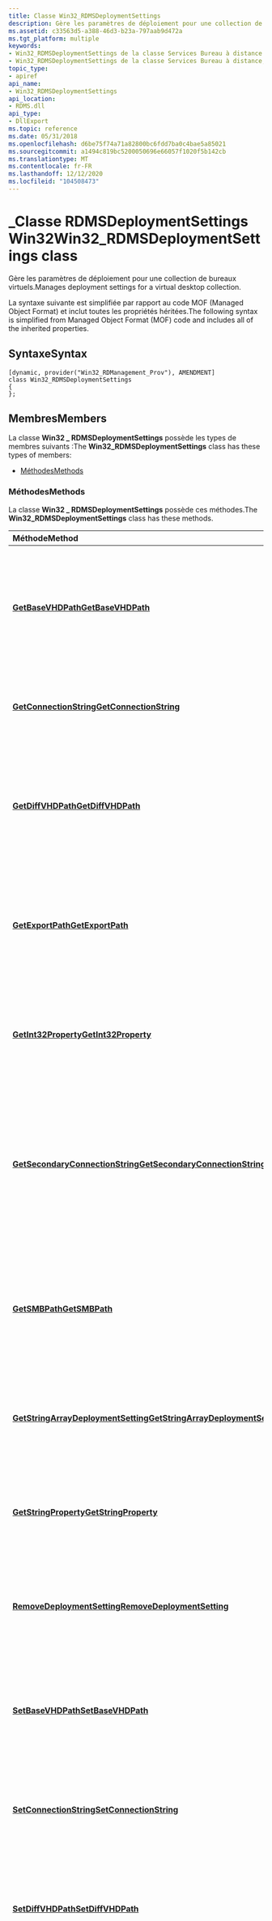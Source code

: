 ```yaml
---
title: Classe Win32_RDMSDeploymentSettings
description: Gère les paramètres de déploiement pour une collection de bureaux virtuels.
ms.assetid: c33563d5-a388-46d3-b23a-797aab9d472a
ms.tgt_platform: multiple
keywords:
- Win32_RDMSDeploymentSettings de la classe Services Bureau à distance
- Win32_RDMSDeploymentSettings de la classe Services Bureau à distance, Description
topic_type:
- apiref
api_name:
- Win32_RDMSDeploymentSettings
api_location:
- RDMS.dll
api_type:
- DllExport
ms.topic: reference
ms.date: 05/31/2018
ms.openlocfilehash: d6be75f74a71a82800bc6fdd7ba0c4bae5a85021
ms.sourcegitcommit: a1494c819bc5200050696e66057f1020f5b142cb
ms.translationtype: MT
ms.contentlocale: fr-FR
ms.lasthandoff: 12/12/2020
ms.locfileid: "104508473"
---
```

# <a name="win32_rdmsdeploymentsettings-class"></a><span data-ttu-id="f7878-105">\_Classe RDMSDeploymentSettings Win32</span><span class="sxs-lookup"><span data-stu-id="f7878-105">Win32\_RDMSDeploymentSettings class</span></span>

<span data-ttu-id="f7878-106">Gère les paramètres de déploiement pour une collection de bureaux virtuels.</span><span class="sxs-lookup"><span data-stu-id="f7878-106">Manages deployment settings for a virtual desktop collection.</span></span>

<span data-ttu-id="f7878-107">La syntaxe suivante est simplifiée par rapport au code MOF (Managed Object Format) et inclut toutes les propriétés héritées.</span><span class="sxs-lookup"><span data-stu-id="f7878-107">The following syntax is simplified from Managed Object Format (MOF) code and includes all of the inherited properties.</span></span>

## <a name="syntax"></a><span data-ttu-id="f7878-108">Syntaxe</span><span class="sxs-lookup"><span data-stu-id="f7878-108">Syntax</span></span>

``` syntax
[dynamic, provider("Win32_RDManagement_Prov"), AMENDMENT]
class Win32_RDMSDeploymentSettings
{
};
```

## <a name="members"></a><span data-ttu-id="f7878-109">Membres</span><span class="sxs-lookup"><span data-stu-id="f7878-109">Members</span></span>

<span data-ttu-id="f7878-110">La classe **Win32 \_ RDMSDeploymentSettings** possède les types de membres suivants :</span><span class="sxs-lookup"><span data-stu-id="f7878-110">The **Win32\_RDMSDeploymentSettings** class has these types of members:</span></span>

-   [<span data-ttu-id="f7878-111">Méthodes</span><span class="sxs-lookup"><span data-stu-id="f7878-111">Methods</span></span>](#methods)

### <a name="methods"></a><span data-ttu-id="f7878-112">Méthodes</span><span class="sxs-lookup"><span data-stu-id="f7878-112">Methods</span></span>

<span data-ttu-id="f7878-113">La classe **Win32 \_ RDMSDeploymentSettings** possède ces méthodes.</span><span class="sxs-lookup"><span data-stu-id="f7878-113">The **Win32\_RDMSDeploymentSettings** class has these methods.</span></span>



| <span data-ttu-id="f7878-114">Méthode</span><span class="sxs-lookup"><span data-stu-id="f7878-114">Method</span></span>                                                                                                  | <span data-ttu-id="f7878-115">Description</span><span class="sxs-lookup"><span data-stu-id="f7878-115">Description</span></span>                                                                                                                       |
|:--------------------------------------------------------------------------------------------------------|:----------------------------------------------------------------------------------------------------------------------------------|
| [<span data-ttu-id="f7878-116">**GetBaseVHDPath**</span><span class="sxs-lookup"><span data-stu-id="f7878-116">**GetBaseVHDPath**</span></span>](getbasevhdpath-win32-rdmsdeploymentsettings.md)                                   | <span data-ttu-id="f7878-117">Récupère le chemin d’accès de base au répertoire dans lequel les disques durs virtuels de la collection de bureaux virtuels sont déployés.</span><span class="sxs-lookup"><span data-stu-id="f7878-117">Retrieves the base path to the directory to which VHDs of the virtual desktop collection are deployed.</span></span><br/>                 |
| [<span data-ttu-id="f7878-118">**GetConnectionString**</span><span class="sxs-lookup"><span data-stu-id="f7878-118">**GetConnectionString**</span></span>](win32-rdmsdeploymentsettings-getconnectionstring.md)                         | <span data-ttu-id="f7878-119">Récupère la chaîne de connexion de base de données au niveau du déploiement.</span><span class="sxs-lookup"><span data-stu-id="f7878-119">Retrieves the deployment-level database connection string.</span></span><br/>                                                             |
| [<span data-ttu-id="f7878-120">**GetDiffVHDPath**</span><span class="sxs-lookup"><span data-stu-id="f7878-120">**GetDiffVHDPath**</span></span>](getdiffvhdpath-win32-rdmsdeploymentsettings.md)                                   | <span data-ttu-id="f7878-121">Récupère le chemin d’accès du répertoire dans lequel les disques de différenciation sont déployés pour une collection de bureaux virtuels.</span><span class="sxs-lookup"><span data-stu-id="f7878-121">Retrieves the directory path to which the differencing disks are deployed for a virtual desktop collection.</span></span><br/>            |
| [<span data-ttu-id="f7878-122">**GetExportPath**</span><span class="sxs-lookup"><span data-stu-id="f7878-122">**GetExportPath**</span></span>](getexportpath-win32-rdmsdeploymentsettings.md)                                     | <span data-ttu-id="f7878-123">Récupère le chemin d’accès du répertoire dans lequel les ordinateurs virtuels sont déployés pour une collection de bureaux virtuels.</span><span class="sxs-lookup"><span data-stu-id="f7878-123">Retrieves the directory path to which virtual machines are deployed for a virtual desktop collection.</span></span><br/>                  |
| [<span data-ttu-id="f7878-124">**GetInt32Property**</span><span class="sxs-lookup"><span data-stu-id="f7878-124">**GetInt32Property**</span></span>](getint32property-win32-rdmsdeploymentsettings.md)                               | <span data-ttu-id="f7878-125">Récupère une propriété entière pour les paramètres de déploiement d’une collection de bureaux virtuels.</span><span class="sxs-lookup"><span data-stu-id="f7878-125">Retrieves an integer property for the deployment settings of a virtual desktop collection.</span></span><br/>                             |
| [<span data-ttu-id="f7878-126">**GetSecondaryConnectionString**</span><span class="sxs-lookup"><span data-stu-id="f7878-126">**GetSecondaryConnectionString**</span></span>](win32-rdmsdeploymentsettings-getsecondaryconnectionstring.md)       | <span data-ttu-id="f7878-127">Récupère la chaîne de connexion secondaire de la base de données au niveau du déploiement, qui peut être utilisée pour prendre en charge l’expiration du mot de passe.</span><span class="sxs-lookup"><span data-stu-id="f7878-127">Retrieves the deployment-level database secondary connection string, which may be used to support password expiration.</span></span><br/> |
| [<span data-ttu-id="f7878-128">**GetSMBPath**</span><span class="sxs-lookup"><span data-stu-id="f7878-128">**GetSMBPath**</span></span>](getsmbpath-win32-rdmsdeploymentsettings.md)                                           | <span data-ttu-id="f7878-129">Récupère le chemin d’accès UNC au partage SMB vers lequel les machines virtuelles de la collection de bureaux virtuels sont déployées.</span><span class="sxs-lookup"><span data-stu-id="f7878-129">Retrieves the UNC path to the SMB share to which virtual machines of the virtual desktop collection are deployed.</span></span><br/>      |
| [<span data-ttu-id="f7878-130">**GetStringArrayDeploymentSetting**</span><span class="sxs-lookup"><span data-stu-id="f7878-130">**GetStringArrayDeploymentSetting**</span></span>](getstringarraydeploymentsetting-win32-rdmsdeploymentsettings.md) | <span data-ttu-id="f7878-131">Récupère les paramètres de déploiement pour une collection de bureaux virtuels.</span><span class="sxs-lookup"><span data-stu-id="f7878-131">Retrieves the deployment settings for a virtual desktop collection.</span></span><br/>                                                    |
| [<span data-ttu-id="f7878-132">**GetStringProperty**</span><span class="sxs-lookup"><span data-stu-id="f7878-132">**GetStringProperty**</span></span>](getstringproperty-win32-rdmsdeploymentsettings.md)                             | <span data-ttu-id="f7878-133">Récupère une propriété de type chaîne pour les paramètres de déploiement d’une collection de bureaux virtuels.</span><span class="sxs-lookup"><span data-stu-id="f7878-133">Retrieves a string property for the deployment settings of a virtual desktop collection.</span></span><br/>                               |
| [<span data-ttu-id="f7878-134">**RemoveDeploymentSetting**</span><span class="sxs-lookup"><span data-stu-id="f7878-134">**RemoveDeploymentSetting**</span></span>](removedeploymentsetting-win32-rdmsdeploymentsettings.md)                 | <span data-ttu-id="f7878-135">Supprime les paramètres de déploiement pour une collection de bureaux virtuels.</span><span class="sxs-lookup"><span data-stu-id="f7878-135">Deletes the deployment settings for a virtual desktop collection.</span></span><br/>                                                      |
| [<span data-ttu-id="f7878-136">**SetBaseVHDPath**</span><span class="sxs-lookup"><span data-stu-id="f7878-136">**SetBaseVHDPath**</span></span>](setbasevhdpath-win32-rdmsdeploymentsettings.md)                                   | <span data-ttu-id="f7878-137">Récupère le chemin d’accès de base au répertoire dans lequel les disques durs virtuels de la collection de bureaux virtuels sont déployés.</span><span class="sxs-lookup"><span data-stu-id="f7878-137">Retrieves the base path to the directory to which VHDs of the virtual desktop collection are deployed.</span></span><br/>                 |
| [<span data-ttu-id="f7878-138">**SetConnectionString**</span><span class="sxs-lookup"><span data-stu-id="f7878-138">**SetConnectionString**</span></span>](win32-rdmsdeploymentsettings-setconnectionstring.md)                         | <span data-ttu-id="f7878-139">Définit la chaîne de connexion de la base de données au niveau du déploiement.</span><span class="sxs-lookup"><span data-stu-id="f7878-139">Sets the deployment-level database connection string.</span></span><br/>                                                                  |
| [<span data-ttu-id="f7878-140">**SetDiffVHDPath**</span><span class="sxs-lookup"><span data-stu-id="f7878-140">**SetDiffVHDPath**</span></span>](setdiffvhdpath-win32-rdmsdeploymentsettings.md)                                   | <span data-ttu-id="f7878-141">Met à jour le chemin d’accès du répertoire dans lequel les disques de différenciation sont déployés pour une collection de bureaux virtuels.</span><span class="sxs-lookup"><span data-stu-id="f7878-141">Updates the directory path to which the differencing disks are deployed for a virtual desktop collection.</span></span><br/>              |
| [<span data-ttu-id="f7878-142">**SetExportPath**</span><span class="sxs-lookup"><span data-stu-id="f7878-142">**SetExportPath**</span></span>](setexportpath-win32-rdmsdeploymentsettings.md)                                     | <span data-ttu-id="f7878-143">Met à jour le chemin d’accès au répertoire dans lequel les machines virtuelles sont déployées pour une collection de bureaux virtuels.</span><span class="sxs-lookup"><span data-stu-id="f7878-143">Updates the directory path to which virtual machines are deployed for a virtual desktop collection.</span></span><br/>                    |
| [<span data-ttu-id="f7878-144">**SetInt32Property**</span><span class="sxs-lookup"><span data-stu-id="f7878-144">**SetInt32Property**</span></span>](setint32property-win32-rdmsdeploymentsettings.md)                               | <span data-ttu-id="f7878-145">Met à jour une propriété entière pour les paramètres de déploiement d’une collection de bureaux virtuels.</span><span class="sxs-lookup"><span data-stu-id="f7878-145">Updates an integer property for the deployment settings of a virtual desktop collection.</span></span><br/>                               |
| [<span data-ttu-id="f7878-146">**SetSecondaryConnectionString**</span><span class="sxs-lookup"><span data-stu-id="f7878-146">**SetSecondaryConnectionString**</span></span>](win32-rdmsdeploymentsettings-setsecondaryconnectionstring.md)       | <span data-ttu-id="f7878-147">Définit la chaîne de connexion secondaire de la base de données au niveau du déploiement.</span><span class="sxs-lookup"><span data-stu-id="f7878-147">Sets the deployment-level database secondary connection string.</span></span><br/>                                                        |
| [<span data-ttu-id="f7878-148">**SetSMBPath**</span><span class="sxs-lookup"><span data-stu-id="f7878-148">**SetSMBPath**</span></span>](setsmbpath-win32-rdmsdeploymentsettings.md)                                           | <span data-ttu-id="f7878-149">Met à jour le chemin d’accès UNC au partage SMB sur lequel les machines virtuelles de la collection de bureaux virtuels sont déployées.</span><span class="sxs-lookup"><span data-stu-id="f7878-149">Updates the UNC path to the SMB share to which virtual machines of the virtual desktop collection are deployed.</span></span><br/>        |
| [<span data-ttu-id="f7878-150">**SetStringArrayDeploymentSetting**</span><span class="sxs-lookup"><span data-stu-id="f7878-150">**SetStringArrayDeploymentSetting**</span></span>](setstringarraydeploymentsetting-win32-rdmsdeploymentsettings.md) | <span data-ttu-id="f7878-151">Met à jour les paramètres de déploiement pour une collection de bureaux virtuels.</span><span class="sxs-lookup"><span data-stu-id="f7878-151">Updates the deployment settings for a virtual desktop collection.</span></span><br/>                                                      |
| [<span data-ttu-id="f7878-152">**SetStringProperty**</span><span class="sxs-lookup"><span data-stu-id="f7878-152">**SetStringProperty**</span></span>](setstringproperty-win32-rdmsdeploymentsettings.md)                             | <span data-ttu-id="f7878-153">Met à jour une propriété de type chaîne pour les paramètres de déploiement d’une collection de bureaux virtuels.</span><span class="sxs-lookup"><span data-stu-id="f7878-153">Updates a string property for the deployment settings of a virtual desktop collection.</span></span><br/>                                 |



 

## <a name="requirements"></a><span data-ttu-id="f7878-154">Configuration requise</span><span class="sxs-lookup"><span data-stu-id="f7878-154">Requirements</span></span>



| <span data-ttu-id="f7878-155">Condition requise</span><span class="sxs-lookup"><span data-stu-id="f7878-155">Requirement</span></span> | <span data-ttu-id="f7878-156">Valeur</span><span class="sxs-lookup"><span data-stu-id="f7878-156">Value</span></span> |
|-------------------------------------|---------------------------------------------------------------------------------------------|
| <span data-ttu-id="f7878-157">Client minimal pris en charge</span><span class="sxs-lookup"><span data-stu-id="f7878-157">Minimum supported client</span></span><br/> | <span data-ttu-id="f7878-158">Aucun pris en charge</span><span class="sxs-lookup"><span data-stu-id="f7878-158">None supported</span></span><br/>                                                                   |
| <span data-ttu-id="f7878-159">Serveur minimal pris en charge</span><span class="sxs-lookup"><span data-stu-id="f7878-159">Minimum supported server</span></span><br/> | <span data-ttu-id="f7878-160">Windows Server 2012</span><span class="sxs-lookup"><span data-stu-id="f7878-160">Windows Server 2012</span></span><br/>                                                              |
| <span data-ttu-id="f7878-161">Espace de noms</span><span class="sxs-lookup"><span data-stu-id="f7878-161">Namespace</span></span><br/>                | <span data-ttu-id="f7878-162">Racine \\ cimv2 cimv2 \\</span><span class="sxs-lookup"><span data-stu-id="f7878-162">Root\\cimv2\\rdms</span></span><br/>                                                                |
| <span data-ttu-id="f7878-163">MOF</span><span class="sxs-lookup"><span data-stu-id="f7878-163">MOF</span></span><br/>                      | <dl> <span data-ttu-id="f7878-164"><dt>RDManagement. mof</dt></span><span class="sxs-lookup"><span data-stu-id="f7878-164"><dt>RDManagement.mof</dt></span></span> </dl> |
| <span data-ttu-id="f7878-165">DLL</span><span class="sxs-lookup"><span data-stu-id="f7878-165">DLL</span></span><br/>                      | <dl> <span data-ttu-id="f7878-166"><dt>RDMS.dll</dt></span><span class="sxs-lookup"><span data-stu-id="f7878-166"><dt>RDMS.dll</dt></span></span> </dl>         |



## <a name="see-also"></a><span data-ttu-id="f7878-167">Voir aussi</span><span class="sxs-lookup"><span data-stu-id="f7878-167">See also</span></span>

<dl> <dt>

[<span data-ttu-id="f7878-168">Fournisseur de services de gestion Bureau à distance</span><span class="sxs-lookup"><span data-stu-id="f7878-168">Remote Desktop Management Services Provider</span></span>](rdms-api-reference.md)
</dt> </dl>

 

 





